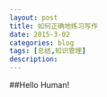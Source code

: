 ```yaml
---
layout: post
title: 如何正确地练习写作
date: 2015-3-02
categories: blog
tags: [总结,知识管理]
description: 
---
```


##Hello Human!











